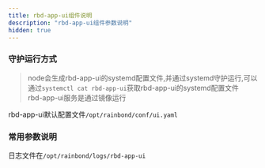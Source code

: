 ```yaml
---
title: rbd-app-ui组件说明
description: "rbd-app-ui组件参数说明"
hidden: true
---
```



### 守护运行方式
 
> node会生成rbd-app-ui的systemd配置文件,并通过systemd守护运行,可以通过`systemctl cat rbd-app-ui`获取rbd-app-ui的systemd配置文件  
> rbd-app-ui服务是通过镜像运行  

rbd-app-ui默认配置文件`/opt/rainbond/conf/ui.yaml`

### 常用参数说明

日志文件在`/opt/rainbond/logs/rbd-app-ui`

